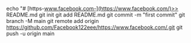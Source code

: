 echo "# [https-www.facebook.com-](https://www.facebook.com/)>> README.md
git init
git add README.md
git commit -m "first commit"
git branch -M main
git remote add origin https://github.com/Facebook122eee/https://www.facebook.com/.git
git push -u origin main
